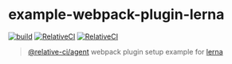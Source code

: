 # example-webpack-plugin-lerna

[![build](https://github.com/relative-ci/example-webpack-plugin-lerna/actions/workflows/ci.yaml/badge.svg)](https://github.com/relative-ci/example-webpack-plugin-lerna/actions/workflows/ci.yaml)
[![RelativeCI](https://badges.relative-ci.com/badges/Qku7qVNvFKmvU33xB8ae?branch=main&style=flat)](https://app.relative-ci.com/projects/Qku7qVNvFKmvU33xB8ae)
[![RelativeCI](https://badges.relative-ci.com/badges/KTZFee63D2NggPzshnjx?branch=main&style=flat)](https://app.relative-ci.com/projects/KTZFee63D2NggPzshnjx)

> [@relative-ci/agent](https://github.com/relative-ci/agent) webpack plugin setup example for [lerna](https://lerna.js.org)
